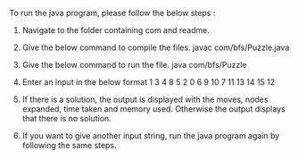 To run the java program, please follow the  below steps :


1. Navigate to the folder containing com and readme.

2. Give the below command to compile the files.
javac com/bfs/Puzzle.java

3. Give the below command to run the file.
java com/bfs/Puzzle

4. Enter an input in the below format
1 3 4 8 5 2 0 6 9 10 7 11 13 14 15 12

5. If there is a solution, the output is displayed with the moves, nodes expanded, time taken and memory used. Otherwise the output displays that there is no solution.

6. If you want to give another input string, run the java program again by following the same steps.
